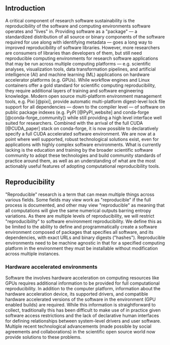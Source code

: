 ## Introduction

A critical component of research software sustainability is the reproducibility of the software and computing environments software operates and "lives" in.
Providing software as a "package" &mdash; a standardized distribution of all source or binary components of the software required for use along with identifying metadata &mdash; goes a long way to improved reproducibility of software libraries.
However, more researchers are consumers of libraries than developers of them, but still need reproducible computing environments for research software applications that may be run across multiple computing platforms &mdash; e.g. scientific analyses, visualization tools, data transformation pipelines, and artificial intelligence (AI) and machine learning (ML) applications on hardware accelerator platforms (e.g. GPUs).
While workflow engines and Linux containers offer a gold standard for scientific computing reproducibility, they require additional layers of training and software engineering knowledge.
Modern open source multi-platform environment management tools, e.g. Pixi [@pixi], provide automatic multi-platform digest-level lock file support for all dependencies &mdash; down to the compiler level &mdash; of software on public package indexes (e.g. PyPI [@PyPI_website] and conda-forge [@conda-forge_community]) while still providing a high level interface well suited for researchers.
Combined with the arrival of the full CUDA [@CUDA_paper] stack on conda-forge, it is now possible to declaratively specify a full CUDA accelerated software environment.
We are now at a point where well supported, robust technological solutions exist, even for applications with highly complex software environments.
What is currently lacking is the education and training by the broader scientific software community to adopt these technologies and build community standards of practice around them, as well as an understanding of what are the most actionably useful features of adopting computational reproducibility tools.

## Reproducibility

"Reproducible" research is a term that can mean multiple things across various fields.
Some fields may view work as "reproducible" if the full process is documented, and other may view "reproducible" as meaning that all computations will give the same numerical outputs barring entropy variations.
As there are multiple levels of reproducibility, we will restrict "reproducibility" to software environment reproducibility.
We define this as be limited to the ability to define and programmatically create a software environment composed of packages that specifies all software, and its dependencies, with exact URLs and binary digests ("hashes").
Reproducible environments need to be machine agnostic in that for a specified computing platform in the environment they must be installable without modification across multiple instances.

### Hardware accelerated environments

Software the involves hardware acceleration on computing resources like GPUs requires additional information to be provided for full computational reproducibility.
In addition to the computer platform, information about the hardware acceleration device, its supported drivers, and compatible hardware accelerated versions of the software in the environment (GPU enabled builds) are required.
While this information is straightforward to collect, traditionally this has been difficult to make use of in practice given software access restrictions and the lack of declarative human interfaces for defining relationships between system-level drivers and user software.
Multiple recent technological advancements (made possible by social agreements and collaborations) in the scientific open source world now provide solutions to these problems.

